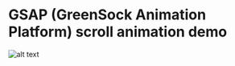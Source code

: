 # GSAP (GreenSock Animation Platform) scroll animation demo

![alt text](FingerLightAnimationDemo.gif)